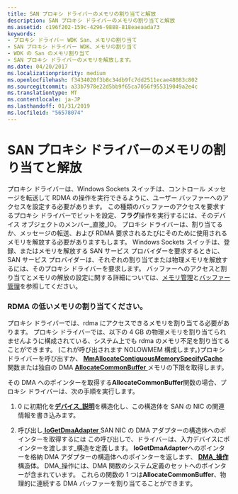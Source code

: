```yaml
---
title: SAN プロキシ ドライバーのメモリの割り当てと解放
description: SAN プロキシ ドライバーのメモリの割り当てと解放
ms.assetid: c196f202-159c-4296-9888-818eaeaada73
keywords:
- プロキシ ドライバー WDK San、メモリの割り当て
- SAN プロキシ ドライバー WDK、メモリの割り当て
- WDK の San のメモリ割り当て
- SAN プロキシ ドライバーのメモリを解放します。
ms.date: 04/20/2017
ms.localizationpriority: medium
ms.openlocfilehash: f3434020f3b8c34db9fc7dd2511ecae48083c802
ms.sourcegitcommit: a33b7978e22d5bb9f65ca7056f955319049a2e4c
ms.translationtype: MT
ms.contentlocale: ja-JP
ms.lasthandoff: 01/31/2019
ms.locfileid: "56578074"
---
```

# <a name="allocating-and-releasing-memory-for-a-san-proxy-driver"></a>SAN プロキシ ドライバーのメモリの割り当てと解放





プロキシ ドライバーは、Windows Sockets スイッチは、コントロール メッセージを転送して RDMA の操作を実行できるように、ユーザー バッファーへのアクセスを設定する必要があります。 この種類のバッファーのアクセスを要求するプロキシ ドライバーでビットを設定、**フラグ**操作を実行するには、そのデバイス オブジェクトのメンバー\_直接\_IO。 プロキシ ドライバーは、割り当てるか、メッセージの転送、および RDMA 要求されるたびにそのために使用されるメモリを解放する必要がありますもします。 Windows Sockets スイッチは、登録、またはメモリを解放する SAN サービス プロバイダーを要求するときに、SAN サービス プロバイダーは、それぞれの割り当てまたは物理メモリを解放するには、そのプロキシ ドライバーを要求します。 バッファーへのアクセスと割り当てとメモリの解放の設定に関する詳細については、[メモリ管理](https://msdn.microsoft.com/library/windows/hardware/ff554389)と[バッファー管理](https://msdn.microsoft.com/library/windows/hardware/ff540667)を参照してください。

### <a name="allocating-low-memory-for-rdma"></a>RDMA の低いメモリの割り当てください。

プロキシ ドライバーでは、rdma にアクセスできるメモリを割り当てる必要があります。 プロキシ ドライバーでは、以下の 4 GB の物理メモリを割り当てられませんように構成されている、システム上でも rdma のメモリ不足を割り当てることができます。 (これが呼び出されます NOLOWMEM 構成します。)プロキシ ドライバーを呼び出すか、 [ **MmAllocateContiguousMemorySpecifyCache** ](https://msdn.microsoft.com/library/windows/hardware/ff554464)関数または独自の DMA [ **AllocateCommonBuffer** ](https://msdn.microsoft.com/library/windows/hardware/ff540575)メモリの下限を取得します。

その DMA へのポインターを取得する**AllocateCommonBuffer**関数の場合、プロキシ ドライバーは、次の手順を実行します。

1.  0 に初期化を[**デバイス\_説明**](https://msdn.microsoft.com/library/windows/hardware/ff543107)を構造化し、この構造体を SAN の NIC の関連情報を書き込みます。

2.  呼び出し[ **IoGetDmaAdapter** ](https://msdn.microsoft.com/library/windows/hardware/ff549220) SAN NIC の DMA アダプターの構造体へのポインターを取得するには この呼び出しで、ドライバーは、入力デバイスにポインターを渡します\_構造を定義します。 **IoGetDmaAdapter**へのポインターを格納 DMA アダプターの構造体へのポインターを返します、 [ **DMA\_操作**](https://msdn.microsoft.com/library/windows/hardware/ff544071)構造体。 DMA\_操作には、DMA 関数のシステム定義のセットへのポインターが含まれています。 これらの関数の 1 つは**AllocateCommonBuffer**、物理的に連続する DMA バッファーを割り当てることができます。

 

 





